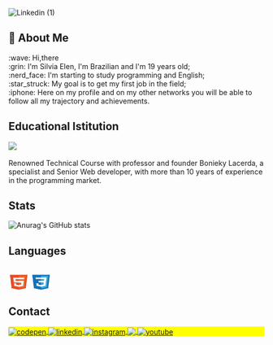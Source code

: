 ![Linkedin (1)](https://user-images.githubusercontent.com/129884593/230432323-cd1e048d-28e8-49f8-9abc-6a5c3ee6ba4f.png)

## :dizzy: About Me
 <p>:wave: Hi,there </br>
 :grin: I'm Silvia Elen, I'm Brazilian and I'm 19 years old;</br>
 :nerd_face: I'm starting to study programming and English;</br>
 :star_struck: My goal is to get my first job in the field;</br>
 :iphone: Here on my profile and on my other networks you will be able to follow all my trajectory and achievements.
 <p/>

  


## Educational Istitution

 <img height="30" whidth="40" src="https://b7web.com.br/fullstack/static/media/logo.774c48ad.png">
 <p>Renowned Technical Course with professor and founder Bonieky Lacerda, a specialist and Senior Web developer, with more than 10 years of experience in the programming market.</p>
 
## Stats

![Anurag's GitHub stats](https://github-readme-stats.vercel.app/api?username=SilviaElenDev&show_icons=true&theme=radical)
<br>

## Languages 
<div style="display: inline_block"><br>
  <img align="center" alt="Silvia-HTML" height="30" width="40" src="https://raw.githubusercontent.com/devicons/devicon/master/icons/html5/html5-original.svg">
  <img align="center" alt="Silvia-CSS" height="30" width="40" src="https://raw.githubusercontent.com/devicons/devicon/master/icons/css3/css3-original.svg">
</div>

## Contact

<p align="left" style="background:yellow">
<a href="https://codepen.io/SilviaElenDev" target="_blank">
  <img align="center" src="https://img.shields.io/badge/-SilviaElenDev-05122A?style=flat&logo=codepen" alt="codepen"/>
</a>
<a href="https://linkedin.com/in/silvia-elen-dev-992677271/" target="_blank">
  <img align="center" src="https://img.shields.io/badge/-SilviaElenDev-05122A?style=flat&logo=linkedin" alt="linkedin"/>
</a>
<a href="https://instagram.com/SilviaElenDev" target="_blank">
 <img align="center" src="https://img.shields.io/badge/-SilviaElenDev-05122A?style=flat&logo=instagram" alt="instagram"/>
</a>
<a href="https://www.tiktok.com/@silviaelendev?lang=pt-BR" target="_blank">
 <img align="center" src="https://img.shields.io/badge/-SilviaElenDev-05122A?style=flat&logo=tiktok"youtube"/>
</a>
<a href="https://youtube.com/SilviaElenDev" target="_blank">
 <img align="center" src="https://img.shields.io/badge/-SilviaElenDev-05122A?style=flat&logo=youtube" alt="youtube"/>
</a>
</p>


